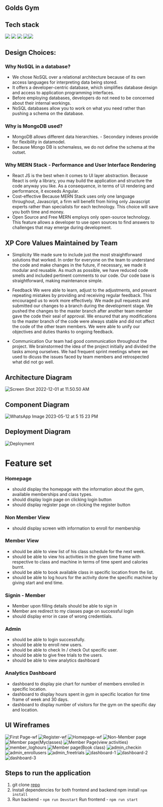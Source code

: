 ## Golds Gym 


## Tech stack

![](https://img.shields.io/badge/ReactJs-FFD43B?style=for-the-badge&logo=react&logoColor=darkgreen) ![](https://img.shields.io/badge/Bootstrap-FF6F00?style=for-the-badge&logo=BootStrap&logoColor=white) ![](https://img.shields.io/badge/NodeJs-F7931E?style=for-the-badge&logo=nodejs&logoColor=white) ![](https://img.shields.io/badge/ExpressJs-654FF0?style=for-the-badge&logo=ExpressJs&logoColor=white)![](https://img.shields.io/badge/MongoDb-777BB4?style=for-the-badge&logo=MongoDB&logoColor=white)

## Design Choices:

### Why NoSQL in a database?

- We chose NoSQL over a relational architecture because of its own access languages for interpreting data being stored.
- It offers a developer-centric database, which simplifies database design and access to application programming interfaces.
- Before employing databases, developers do not need to be concerned about their internal workings.
- NoSQL databases allow you to work on what you need rather than pushing a schema on the database.

### Why is MongoDB used?

- MongoDB allows different data hierarchies. - Secondary indexes provide for flexibility in datamodel.
- Because Mongo DB is schemaless, we do not define the schema at the outset.

### Why MERN Stack - Performance and User Interface Rendering

- React JS is the best when it comes to UI layer abstraction. Because React is only a library, you may build the application and structure the code anyway you like. As a consequence, in terms of UI rendering and performance, it exceeds Angular.
- Cost-effective
  Because MERN Stack uses only one language throughout, Javascript, a firm will benefit from hiring only Javascript experts rather than specialists for each technology. This choice will save you both time and money.
- Open Source and Free
  MERN employs only open-source technology. This feature allows a developer to use open sources to find answers to challenges that may emerge during development.

## XP Core Values Maintained by Team
- Simplicity
We made sure to include just the most straightforward solutions that worked. In order for everyone on the team to understand the code and make changes in the future, if necessary, we made it modular and reusable. As much as possible, we have reduced code smells and included pertinent comments to our code. Our code base is straightforward, making maintenance simple.

- Feedback
We were able to learn, adjust to the adjustments, and prevent repeating mistakes by providing and receiving regular feedback. This encouraged us to work more effectively. We made pull requests and submitted our changes to a branch during the development stage. We pushed the changes to the master branch after another team member gave the code their seal of approval. We ensured that any modifications to the master branch of the code were always stable and did not affect the code of the other team members. We were able to unify our objectives and duties thanks to ongoing feedback.

- Communication
Our team had good communication throughout the project. We brainstormed the idea of the project initially and divided the tasks among ourselves. We had frequent sprint meetings where we used to dicuss the issues faced by team members and retrospected what did not go well.
## Architecture Diagram

![Screen Shot 2022-12-01 at 11.50.50 AM](https://i.imgur.com/kj1Upix.png)

## Component Diagram

![WhatsApp Image 2023-05-12 at 5 15 23 PM](https://github.com/gopinathsjsu/team-project-ysmp/assets/127645297/6bfe60b6-0506-4a16-8115-85a2a38f9752)


## Deployment Diagram

![Deployment](https://i.imgur.com/A4qXnH5.png)


# Feature set

### Homepage

- should display the homepage with the information about the gym, available memberships and class types.
- should display login page on clicking login button
- should display register page on clicking the register button

### Non Member View

- should display screen with information to enroll for membership 

### Member View

- should be able to view  list of his class schedule for the next week.
- should be able to view his activities in the given time frame with respective to class and machine in terms of time spent and calories burnt.
- should be able to book available class in specific location from the list.
- should be able to log hours for the activity done the specific machine by giving start and end time.

### Signin - Member

- Member upon filling details should be able to sign in
- Member are redirect to my classes page on successful login
- should display error in case of wrong credentiials.

### Admin

- should be able to login successfully.
- should be able to enroll new users.
- should be able to check In / check Out specific user.
- should be able to give free trials to the users.
- should be able to view analytics dashboard

### Analytics Dashboard
 -  dashboard to display pie chart for number of members enrolled in specific location.
 -  dashboard to display hours spent in gym in specific location for time frame of week and 30 days.
 -  dashboard to display number of visitors for the gym on the specific day and location.

## UI Wireframes
![First Page-wf](https://github.com/gopinathsjsu/team-project-ysmp/assets/127645297/78d341a5-9d2e-48fd-bb39-1b17d913393c)
![Register-wf](https://github.com/gopinathsjsu/team-project-ysmp/assets/127645297/401eca30-e63d-4cc6-8c82-ea7364798154)
![Homepage-wf](https://github.com/gopinathsjsu/team-project-ysmp/assets/127645297/309d0779-ab85-4adb-9210-94661272dd87)
![Non-Member page](https://github.com/gopinathsjsu/team-project-ysmp/assets/127645297/9fde0052-3adf-4782-a3f7-935cae59364c)
![Member page(Myclasses)](https://github.com/gopinathsjsu/team-project-ysmp/assets/127645297/9449ec52-ed81-4030-86a0-91c330582dfa)
![Member Page(view activities)](https://github.com/gopinathsjsu/team-project-ysmp/assets/127645297/02b218b8-a8fb-4246-818f-13f71bce1187)
![member_loghours](https://github.com/gopinathsjsu/team-project-ysmp/assets/127645297/70610b9c-d073-40fc-9666-c35b2071fa3f)
![Member page(Book class)](https://github.com/gopinathsjsu/team-project-ysmp/assets/127645297/b1a91c0b-e421-41cb-8ea3-5c67a4d64dd3) 
![admin_checkin](https://github.com/gopinathsjsu/team-project-ysmp/assets/127645297/58b0aa0b-2f9e-4469-a2ec-3f5572b01995)
![admin_enrollusers](https://github.com/gopinathsjsu/team-project-ysmp/assets/127645297/29e85051-5db0-42e0-9852-6700f5cb8770)
![admin_freetrials](https://github.com/gopinathsjsu/team-project-ysmp/assets/127645297/5edae2ec-4dd2-496b-987e-d2f5334666dd)
![dashboard-1](https://github.com/gopinathsjsu/team-project-ysmp/assets/127645297/3a7cdb91-5260-49b1-b41a-13640dced5f5)
![dashboard-2](https://github.com/gopinathsjsu/team-project-ysmp/assets/127645297/0e035314-dd21-46f7-b96a-802a211e9f78)
![dashboard-3](https://github.com/gopinathsjsu/team-project-ysmp/assets/127645297/3bacd3b1-d4f8-4e4d-878d-f934d0381df5)


## Steps to run the application

1. git clone [repo](https://github.com/gopinathsjsu/team-project-ysmp.git)
2. Install dependencies for both frontend and backend npm install `npm install`
3. Run backend - `npm run Devstart`
   Run frontend - `npm run start`

